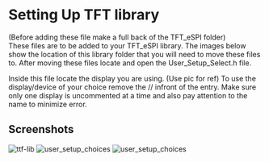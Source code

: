 # Setting Up TFT library

(Before adding these file make a full back of the TFT_eSPI folder) <br>
These files are to be added to your TFT_eSPI library. The images below show the location of this library folder that you will need to move these files to. After moving these files locate and open the User_Setup_Select.h file.

Inside this file locate the display you are using. (Use pic for ref)
To use the display/device of your choice remove the // infront of the entry. Make sure only one display is uncommented at a time and also pay attention to the name to minimize error.

## Screenshots

![ttf-lib](https://github.com/ATOMNFT/MULTI-Minigotchi-ESP32/blob/main/User_Setup_Files/Screenshots/location.png)
![user_setup_choices](https://github.com/ATOMNFT/MULTI-Minigotchi-ESP32/blob/main/User_Setup_Files/Screenshots/location2.png)
![user_setup_choices](https://github.com/ATOMNFT/MULTI-Minigotchi-ESP32/blob/main/User_Setup_Files/Screenshots/filedefine.png)
